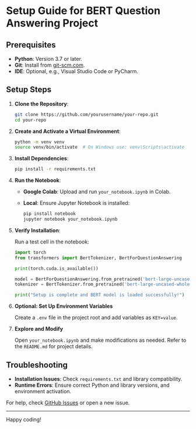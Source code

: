 # Setup Guide for BERT Question Answering Project

## Prerequisites

- **Python**: Version 3.7 or later.
- **Git**: Install from [git-scm.com](https://git-scm.com/downloads).
- **IDE**: Optional, e.g., Visual Studio Code or PyCharm.

## Setup Steps

1. **Clone the Repository**:

    ```bash
    git clone https://github.com/yourusername/your-repo.git
    cd your-repo
    ```

2. **Create and Activate a Virtual Environment**:

    ```bash
    python -m venv venv
    source venv/bin/activate  # On Windows use: venv\Scripts\activate
    ```

3. **Install Dependencies**:

    ```bash
    pip install -r requirements.txt
    ```

4. **Run the Notebook**:

    - **Google Colab**: Upload and run `your_notebook.ipynb` in Colab.
    - **Local**: Ensure Jupyter Notebook is installed:

        ```bash
        pip install notebook
        jupyter notebook your_notebook.ipynb
        ```

5. **Verify Installation**:

    Run a test cell in the notebook:

    ```python
    import torch
    from transformers import BertTokenizer, BertForQuestionAnswering

    print(torch.cuda.is_available())

    model = BertForQuestionAnswering.from_pretrained('bert-large-uncased-whole-word-masking-finetuned-squad')
    tokenizer = BertTokenizer.from_pretrained('bert-large-uncased-whole-word-masking-finetuned-squad')

    print("Setup is complete and BERT model is loaded successfully!")
    ```

6. **Optional: Set Up Environment Variables**

    Create a `.env` file in the project root and add variables as `KEY=value`.

7. **Explore and Modify**

    Open `your_notebook.ipynb` and make modifications as needed. Refer to the `README.md` for project details.

## Troubleshooting

- **Installation Issues**: Check `requirements.txt` and library compatibility.
- **Runtime Errors**: Ensure correct Python and library versions, and environment activation.

For help, check [GitHub Issues](https://github.com/yourusername/your-repo/issues) or open a new issue.

---

Happy coding!
